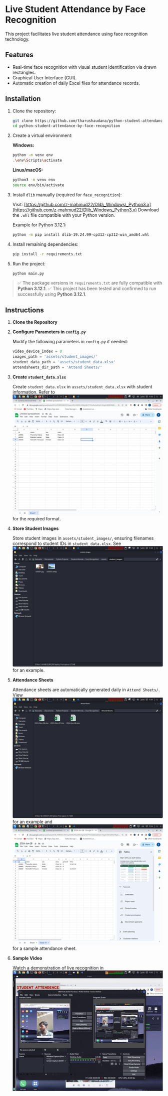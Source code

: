 # Live Student Attendance by Face Recognition

This project facilitates live student attendance using face recognition technology.

## Features

* Real-time face recognition with visual student identification via drawn rectangles.
* Graphical User Interface (GUI).
* Automatic creation of daily Excel files for attendance records.

## Installation

1. Clone the repository:

   ```bash
   git clone https://github.com/tharushaudana/python-student-attendance-by-face-recognition.git
   cd python-student-attendance-by-face-recognition
   ```

2. Create a virtual environment:

   **Windows:**

   ```bash
   python -m venv env
   .\env\Scripts\activate
   ```

   **Linux/macOS:**

   ```bash
   python3 -m venv env
   source env/bin/activate
   ```

3. Install `dlib` manually (required for `face_recognition`):

   Visit: [https://github.com/z-mahmud22/Dlib\_Windows\_Python3.x](https://github.com/z-mahmud22/Dlib_Windows_Python3.x)
   Download the `.whl` file compatible with your Python version.

   Example for Python 3.12.1:

   ```bash
   python -m pip install dlib-19.24.99-cp312-cp312-win_amd64.whl
   ```

4. Install remaining dependencies:

   ```bash
   pip install -r requirements.txt
   ```

5. Run the project:

   ```bash
   python main.py
   ```

> ✅ The package versions in `requirements.txt` are fully compatible with **Python 3.12.1**.
> ✅ This project has been tested and confirmed to run successfully using **Python 3.12.1**.

## Instructions

1. **Clone the Repository**

2. **Configure Parameters in `config.py`**

   Modify the following parameters in `config.py` if needed:

   ```python
   video_device_index = 0
   images_path = 'assets/student_images/'
   student_data_path = 'assets/student_data.xlsx'
   attendsheets_dir_path = 'Attend Sheets/'
   ```

3. **Create `student_data.xlsx`**

   Create `student_data.xlsx` in `assets/student_data.xlsx` with student information. Refer to ![student\_data.png](screenshots/student_data.png) for the required format.

4. **Store Student Images**

   Store student images in `assets/student_images/`, ensuring filenames correspond to student IDs in `student_data.xlsx`. See ![student\_images.png](screenshots/student_images.png) for an example.

5. **Attendance Sheets**

   Attendance sheets are automatically generated daily in `Attend Sheets/`. View ![attend\_sheets.png](screenshots/attend_sheets.png) for an example and ![attend\_sheet\_sample.png](screenshots/attend_sheet_sample.png) for a sample attendance sheet.

6. **Sample Video**

   Watch a demonstration of live recognition in ![sample.gif](screenrecodings/sample.gif)
